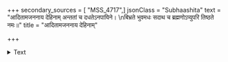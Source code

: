 +++
secondary_sources = [ "MSS_4717",]
jsonClass = "Subhaashita"
text = "आदितामजननाय देहिनाम् अन्ततां च दधतेऽनपायिने।  \nबिभ्रते भुवमधः सदाथ च ब्रह्मणोऽप्युपरि तिष्ठते नमः॥"
title = "आदितामजननाय देहिनाम्"

+++

<details><summary>Text</summary>

आदितामजननाय देहिनाम् अन्ततां च दधतेऽनपायिने।  
बिभ्रते भुवमधः सदाथ च ब्रह्मणोऽप्युपरि तिष्ठते नमः॥
</details>
